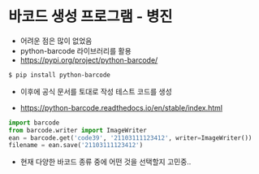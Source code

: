 # 바코드 생성 프로그램 - 병진



- 어려운 점은 많이 없었음
- python-barcode 라이브러리를 활용
- https://pypi.org/project/python-barcode/

```bash
$ pip install python-barcode
```



- 이후에 공식 문서를 토대로 작성 테스트 코드를 생성

- https://python-barcode.readthedocs.io/en/stable/index.html

```python
import barcode
from barcode.writer import ImageWriter
ean = barcode.get('code39', '21103111123412', writer=ImageWriter())
filename = ean.save('21103111123412')
```

- 현재 다양한 바코드 종류 중에 어떤 것을 선택할지 고민중..